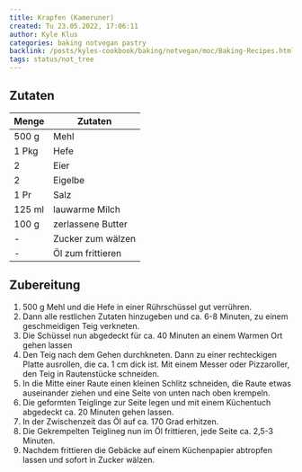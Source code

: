 ```yaml
---
title: Krapfen (Kameruner)
created: Tu 23.05.2022, 17:06:11
author: Kyle Klus
categories: baking notvegan pastry
backlink: /posts/kyles-cookbook/baking/notvegan/moc/Baking-Recipes.html
tags: status/not_tree
---
```


## Zutaten

| Menge            | Zutaten          |
| ---------------- | ---------------- |
| 500 g             | Mehl             |
| 1 Pkg                | Hefe           |
| 2             | Eier      |
| 2             | Eigelbe             |
| 1 Pr              | Salz            |
| 125 ml             | lauwarme Milch |
| 100 g         | zerlassene Butter    |
| -             | Zucker zum wälzen    |
| -             | Öl zum frittieren    |

## Zubereitung

1. 500 g Mehl und die Hefe in einer Rührschüssel gut verrühren.
2. Dann alle restlichen Zutaten hinzugeben und ca. 6-8 Minuten, zu einem geschmeidigen Teig verkneten.
3. Die Schüssel nun abgedeckt für ca. 40 Minuten an einem Warmen Ort gehen lassen
4. Den Teig nach dem Gehen durchkneten. Dann zu einer rechteckigen Platte ausrollen, die ca. 1 cm dick ist. Mit einem Messer oder Pizzaroller, den Teig in Rautenstücke schneiden.
5. In die Mitte einer Raute einen kleinen Schlitz schneiden, die Raute etwas auseinander ziehen und eine Seite von unten nach oben krempeln.
6. Die geformten Teiglinge zur Seite legen und mit einem Küchentuch abgedeckt ca. 20 Minuten gehen lassen.
7. In der Zwischenzeit das Öl auf ca. 170 Grad erhitzen.
8. Die Gekrempelten Teiglineg nun im Öl frittieren, jede Seite ca. 2,5-3 Minuten.
9. Nachdem frittieren die Gebäcke auf einem Küchenpapier abtropfen lassen und sofort in Zucker wälzen.
